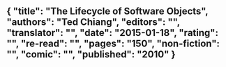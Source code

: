 {
 "title": "The Lifecycle of Software Objects",
 "authors": "Ted Chiang",
 "editors": "",
 "translator": "",
 "date": "2015-01-18",
 "rating": "",
 "re-read": "",
 "pages": "150",
 "non-fiction": "",
 "comic": "",
 "published": "2010"
}
---

